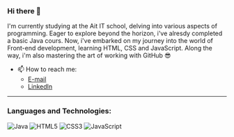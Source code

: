 ### Hi there 👋

I'm currently studying at the Ait IT school,
delving into various aspects of programming.
Eager to explore beyond the horizon, i've alresdy completed
a basic Java cours. Now, i've embarked on my journey into
the world of Front-end development, learning HTML, CSS 
and JavaScript. Along the way, i'm also mastering the
art of working with GitHub 😎

- 📫 How to reach me:
  * [E-mail](loonatune@gmail.com)
  * [LinkedIn](https://www.linkedin.com/in/leon-zuev-63045b273/)

- - -
### Languages and Technologies:

![Java](https://img.shields.io/badge/-Java-007396?style=for-the-badge&logo=Java&logoColor=white)
![HTML5](https://img.shields.io/badge/-HTML5-E34F26?style=for-the-badge&logo=HTML5&logoColor=white)
![CSS3](https://img.shields.io/badge/-CSS3-1572B6?style=for-the-badge&logo=CSS3&logoColor=white)
![JavaScript](https://img.shields.io/badge/-JavaScript-F7DF1E?style=for-the-badge&logo=JavaScript&logoColor=black)

